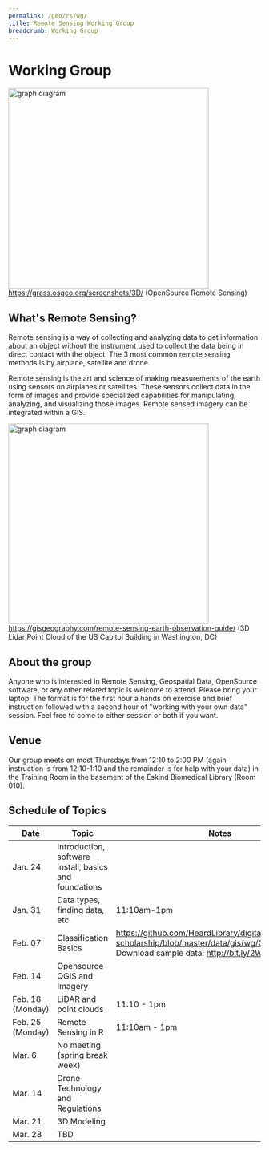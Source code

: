 ```yaml
---
permalink: /geo/rs/wg/
title: Remote Sensing Working Group
breadcrumb: Working Group
---
```


# Working Group

<img src="https://grass.osgeo.org/uploads/images/Gallery/3D/landsat_RGB_nviz_trento.png" alt = "graph diagram" style="width:400px" /><br/>
https://grass.osgeo.org/screenshots/3D/ (OpenSource Remote Sensing)

## What's Remote Sensing?

Remote sensing is a way of collecting and analyzing data to get information about an object without the instrument used to collect the data being in direct contact with the object.  The 3 most common remote sensing methods is by airplane, satellite and drone.

Remote sensing is the art and science of making measurements of the earth using sensors on airplanes or satellites. These sensors collect data in the form of images and provide specialized capabilities for manipulating, analyzing, and visualizing those images. Remote sensed imagery can be integrated within a GIS.

<img src="https://gisgeography.com/wp-content/uploads/2015/11/capitol-building-lidar-425x227.png" alt = "graph diagram" style="width:400px" /><br/>
https://gisgeography.com/remote-sensing-earth-observation-guide/ (3D Lidar Point Cloud of the US Capitol Building in Washington, DC)

## About the group

Anyone who is interested in Remote Sensing, Geospatial Data, OpenSource software, or any other related topic is welcome to attend.  Please bring your laptop!  The format is for the first hour a hands on exercise and brief instruction followed with a second hour of "working with your own data" session.  Feel free to come to either session or both if you want.

## Venue

Our group meets on most Thursdays from 12:10 to 2:00 PM (again instruction is from 12:10-1:10 and the remainder is for help with your data) in the Training Room in the basement of the Eskind Biomedical Library (Room 010).  


## Schedule of Topics

| Date | Topic | Notes |
|------|-------|-------|
| Jan. 24| Introduction, software install, basics and foundations  |  |
| Jan. 31 | Data types, finding data, etc. | 11:10am-1pm  |
| Feb. 07 | Classification Basics | <https://github.com/HeardLibrary/digital-scholarship/blob/master/data/gis/wg/Classification.pdf> Download sample data: <http://bit.ly/2WWDA5A>
| Feb. 14 | Opensource QGIS and Imagery |  |
| Feb. 18 (Monday) | LiDAR and point clouds| 11:10 - 1pm |
| Feb. 25 (Monday) | Remote Sensing in R | 11:10am - 1pm |
| Mar. 6 | No meeting (spring break week) |  |
| Mar. 14 | Drone Technology and Regulations |  |
| Mar. 21 | 3D Modeling |  |
| Mar. 28 | TBD|  | |
